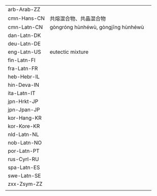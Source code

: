 | | | |
|-|-|-|
| arb-Arab-ZZ |  |  |
| cmn-Hans-CN | 共熔混合物、共晶混合物 |  |
| cmn-Latn-CN | gòngróng hùnhéwù, gòngjīng hùnhéwù |  |
| dan-Latn-DK |  |  |
| deu-Latn-DE |  |  |
| eng-Latn-US | eutectic mixture |  |
| fin-Latn-FI |  |  |
| fra-Latn-FR |  |  |
| heb-Hebr-IL |  |  |
| hin-Deva-IN |  |  |
| ita-Latn-IT |  |  |
| jpn-Hrkt-JP |  |  |
| jpn-Jpan-JP |  |  |
| kor-Hang-KR |  |  |
| kor-Kore-KR |  |  |
| nld-Latn-NL |  |  |
| nob-Latn-NO |  |  |
| por-Latn-PT |  |  |
| rus-Cyrl-RU |  |  |
| spa-Latn-ES |  |  |
| swe-Latn-SE |  |  |
| zxx-Zsym-ZZ |  |  |
|  |  |  |
